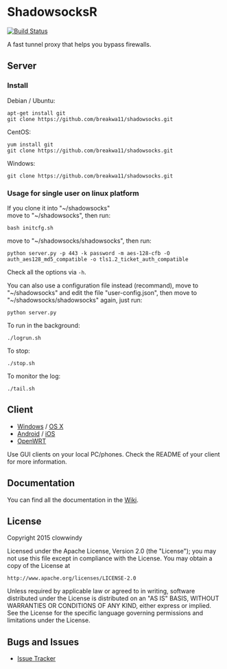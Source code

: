 ShadowsocksR
===========

[![Build Status]][Travis CI]

A fast tunnel proxy that helps you bypass firewalls.

Server
------

### Install

Debian / Ubuntu:

    apt-get install git
    git clone https://github.com/breakwa11/shadowsocks.git

CentOS:

    yum install git
    git clone https://github.com/breakwa11/shadowsocks.git

Windows:

    git clone https://github.com/breakwa11/shadowsocks.git

### Usage for single user on linux platform

If you clone it into "~/shadowsocks"  
move to "~/shadowsocks", then run:

    bash initcfg.sh

move to "~/shadowsocks/shadowsocks", then run:

    python server.py -p 443 -k password -m aes-128-cfb -O auth_aes128_md5_compatible -o tls1.2_ticket_auth_compatible

Check all the options via `-h`.

You can also use a configuration file instead (recommand), move to "~/shadowsocks" and edit the file "user-config.json", then move to "~/shadowsocks/shadowsocks" again, just run:

    python server.py

To run in the background:

    ./logrun.sh

To stop:

    ./stop.sh

To monitor the log:

    ./tail.sh


Client
------

* [Windows] / [OS X]
* [Android] / [iOS]
* [OpenWRT]

Use GUI clients on your local PC/phones. Check the README of your client
for more information.

Documentation
-------------

You can find all the documentation in the [Wiki].

License
-------

Copyright 2015 clowwindy

Licensed under the Apache License, Version 2.0 (the "License"); you may
not use this file except in compliance with the License. You may obtain
a copy of the License at

    http://www.apache.org/licenses/LICENSE-2.0

Unless required by applicable law or agreed to in writing, software
distributed under the License is distributed on an "AS IS" BASIS, WITHOUT
WARRANTIES OR CONDITIONS OF ANY KIND, either express or implied. See the
License for the specific language governing permissions and limitations
under the License.

Bugs and Issues
----------------

* [Issue Tracker]



[Android]:           https://github.com/shadowsocks/shadowsocks-android
[Build Status]:      https://travis-ci.org/falseen/shadowsocks.svg?branch=manyuser-travis
[Debian sid]:        https://packages.debian.org/unstable/python/shadowsocks
[iOS]:               https://github.com/shadowsocks/shadowsocks-iOS/wiki/Help
[Issue Tracker]:     https://github.com/breakwa11/shadowsocks/issues?state=open
[OpenWRT]:           https://github.com/shadowsocks/openwrt-shadowsocks
[OS X]:              https://github.com/shadowsocks/shadowsocks-iOS/wiki/Shadowsocks-for-OSX-Help
[Travis CI]:         https://travis-ci.org/falseen/shadowsocks
[Windows]:           https://github.com/breakwa11/shadowsocks-csharp
[Wiki]:              https://github.com/breakwa11/shadowsocks-rss/wiki
